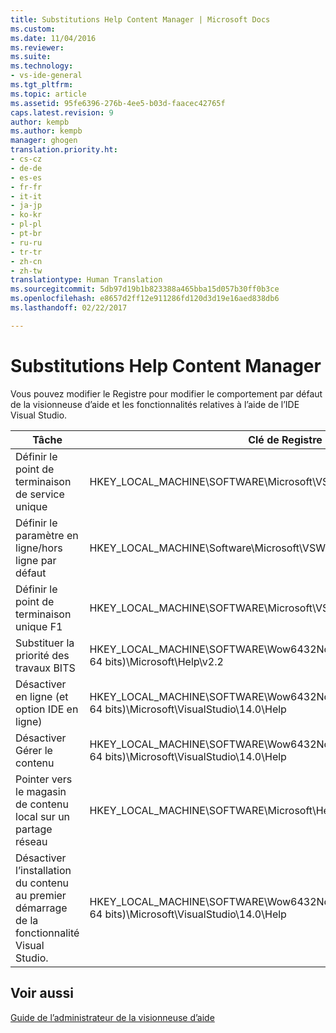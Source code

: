 ```yaml
---
title: Substitutions Help Content Manager | Microsoft Docs
ms.custom: 
ms.date: 11/04/2016
ms.reviewer: 
ms.suite: 
ms.technology:
- vs-ide-general
ms.tgt_pltfrm: 
ms.topic: article
ms.assetid: 95fe6396-276b-4ee5-b03d-faacec42765f
caps.latest.revision: 9
author: kempb
ms.author: kempb
manager: ghogen
translation.priority.ht:
- cs-cz
- de-de
- es-es
- fr-fr
- it-it
- ja-jp
- ko-kr
- pl-pl
- pt-br
- ru-ru
- tr-tr
- zh-cn
- zh-tw
translationtype: Human Translation
ms.sourcegitcommit: 5db97d19b1b823388a465bba15d057b30ff0b3ce
ms.openlocfilehash: e8657d2ff12e911286fd120d3d19e16aed838db6
ms.lasthandoff: 02/22/2017

---
```

# <a name="help-content-manager-overrides"></a>Substitutions Help Content Manager
Vous pouvez modifier le Registre pour modifier le comportement par défaut de la visionneuse d’aide et les fonctionnalités relatives à l’aide de l’IDE Visual Studio.  
  
|Tâche|Clé de Registre|Valeur et définition|  
|----------|------------------|--------------------------|  
|Définir le point de terminaison de service unique|HKEY_LOCAL_MACHINE\SOFTWARE\Microsoft\VSWinExpress\14.0\Help|NewContentAndUpdateService--*HTTPValueForTheServiceEndpoint*.|  
|Définir le paramètre en ligne/hors ligne par défaut|HKEY_LOCAL_MACHINE\Software\Microsoft\VSWinExpress\14.0\help|UseOnlineHelp--Entrez `0` pour spécifier l’aide locale, et `1` pour spécifier l’aide en ligne.|  
|Définir le point de terminaison unique F1|HKEY_LOCAL_MACHINE\SOFTWARE\Microsoft\VSWinExpress\14.0\Help|OnlineBaseUrl--*HTTPValueForTheServiceEndpoint*|  
|Substituer la priorité des travaux BITS|HKEY_LOCAL_MACHINE\SOFTWARE\Wow6432Node (sur un ordinateur 64 bits)\Microsoft\Help\v2.2|BITSPriority--Utilisez l’une des valeurs suivantes : **foreground**, **high**, **normal** ou **low**.|  
|Désactiver en ligne (et option IDE en ligne)|HKEY_LOCAL_MACHINE\SOFTWARE\Wow6432Node (sur un ordinateur 64 bits)\Microsoft\VisualStudio\14.0\Help|OnlineHelpPreferenceDisabled--Indiquez la valeur 1 pour désactiver l’accès au contenu d’aide en ligne.|  
|Désactiver Gérer le contenu|HKEY_LOCAL_MACHINE\SOFTWARE\Wow6432Node (sur un ordinateur 64 bits)\Microsoft\VisualStudio\14.0\Help|ContentManagementDisabled--Indiquez la valeur 1 pour désactiver l’onglet **Gérer le contenu** dans la visionneuse d’aide.|  
|Pointer vers le magasin de contenu local sur un partage réseau|HKEY_LOCAL_MACHINE\SOFTWARE\Microsoft\Help\v2.2\Catalogs\VisualStudio11|LocationPath=« *ContentStoreNetworkShare* »|  
|Désactiver l’installation du contenu au premier démarrage de la fonctionnalité Visual Studio.|HKEY_LOCAL_MACHINE\SOFTWARE\Wow6432Node (sur un ordinateur 64 bits)\Microsoft\VisualStudio\14.0\Help|DisableFirstRunHelpSelection--Définir sur 1 pour désactiver les fonctionnalités d’aide configurées au premier démarrage de Visual Studio.|  
  
## <a name="see-also"></a>Voir aussi  
 [Guide de l’administrateur de la visionneuse d’aide](../ide/help-viewer-administrator-guide.md)
